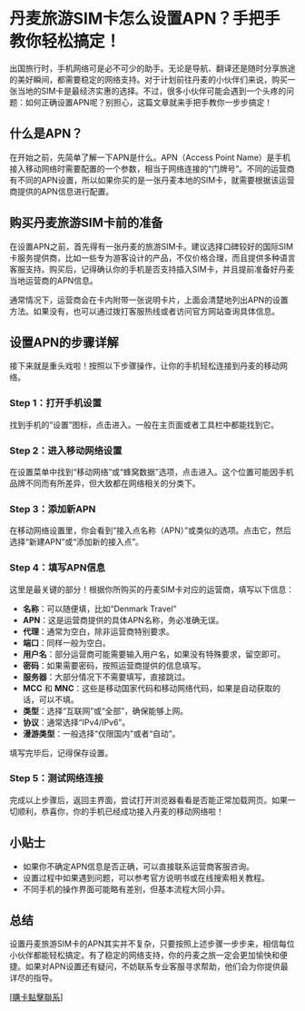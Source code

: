 # 丹麦旅游SIM卡怎么设置APN？手把手教你轻松搞定！

出国旅行时，手机网络可是必不可少的助手。无论是导航、翻译还是随时分享旅途的美好瞬间，都需要稳定的网络支持。对于计划前往丹麦的小伙伴们来说，购买一张当地的SIM卡是最经济实惠的选择。不过，很多小伙伴可能会遇到一个头疼的问题：如何正确设置APN呢？别担心，这篇文章就来手把手教你一步步搞定！

## 什么是APN？

在开始之前，先简单了解一下APN是什么。APN（Access Point Name）是手机接入移动网络时需要配置的一个参数，相当于网络连接的“门牌号”。不同的运营商有不同的APN设置，所以如果你买的是一张丹麦本地的SIM卡，就需要根据该运营商提供的APN信息进行配置。

## 购买丹麦旅游SIM卡前的准备

在设置APN之前，首先得有一张丹麦的旅游SIM卡。建议选择口碑较好的国际SIM卡服务提供商，比如一些专为游客设计的产品，不仅价格合理，而且提供多种语言客服支持。购买后，记得确认你的手机是否支持插入SIM卡，并且提前准备好丹麦当地运营商的APN信息。

通常情况下，运营商会在卡内附带一张说明卡片，上面会清楚地列出APN的设置方法。如果没有，也可以通过拨打客服热线或者访问官方网站查询具体信息。

## 设置APN的步骤详解

接下来就是重头戏啦！按照以下步骤操作，让你的手机轻松连接到丹麦的移动网络。

### Step 1：打开手机设置

找到手机的“设置”图标，点击进入。一般在主页面或者工具栏中都能找到它。

### Step 2：进入移动网络设置

在设置菜单中找到“移动网络”或“蜂窝数据”选项，点击进入。这个位置可能因手机品牌不同而有所差异，但大致都在网络相关的分类下。

### Step 3：添加新APN

在移动网络设置里，你会看到“接入点名称（APN）”或类似的选项。点击它，然后选择“新建APN”或“添加新的接入点”。

### Step 4：填写APN信息

这里是最关键的部分！根据你所购买的丹麦SIM卡对应的运营商，填写以下信息：

- **名称**：可以随便填，比如“Denmark Travel”
- **APN**：这是运营商提供的具体APN名称，务必准确无误。
- **代理**：通常为空白，除非运营商特别要求。
- **端口**：同样一般为空白。
- **用户名**：部分运营商可能需要输入用户名，如果没有特殊要求，留空即可。
- **密码**：如果需要密码，按照运营商提供的信息填写。
- **服务器**：大部分情况下不需要填写，直接跳过。
- **MCC** 和 **MNC**：这些是移动国家代码和移动网络代码，如果是自动获取的话，可以不填。
- **类型**：选择“互联网”或“全部”，确保能够上网。
- **协议**：通常选择“IPv4/IPv6”。
- **漫游类型**：一般选择“仅限国内”或者“自动”。

填写完毕后，记得保存设置。

### Step 5：测试网络连接

完成以上步骤后，返回主界面，尝试打开浏览器看看是否能正常加载网页。如果一切顺利，恭喜你，你的手机已经成功接入丹麦的移动网络啦！

## 小贴士

- 如果你不确定APN信息是否正确，可以直接联系运营商客服咨询。
- 设置过程中如果遇到问题，可以参考官方说明书或在线搜索相关教程。
- 不同手机的操作界面可能略有差别，但基本流程大同小异。

## 总结

设置丹麦旅游SIM卡的APN其实并不复杂，只要按照上述步骤一步步来，相信每位小伙伴都能轻松搞定。有了稳定的网络支持，你的丹麦之旅一定会更加愉快和便捷。如果对APN设置还有疑问，不妨联系专业客服寻求帮助，他们会为你提供最详尽的指导。

[[購卡點擊聯系](https://t.me/s/esim1088)]